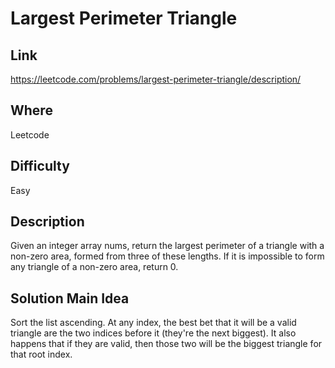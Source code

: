 # Largest Perimeter Triangle

## Link
https://leetcode.com/problems/largest-perimeter-triangle/description/

## Where
Leetcode

## Difficulty
Easy

## Description
Given an integer array nums, return the largest perimeter of a triangle with a non-zero area, formed from three of these lengths. If it is impossible to form any triangle of a non-zero area, return 0.

## Solution Main Idea
Sort the list ascending. At any index, the best bet that it will be a valid triangle are the two indices before it (they're the next biggest). It also happens that if they are valid, then those two will be the biggest triangle for that root index.